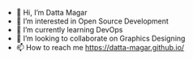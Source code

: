 - 👋 Hi, I’m Datta Magar
- 👀 I’m interested in Open Source Development 
- 🌱 I’m currently learning DevOps 
- 💞️ I’m looking to collaborate on Graphics Designing 
- 📫 How to reach me https://datta-magar.github.io/

<!---
datta-magar/datta-magar is a ✨ special ✨ repository because its `README.md` (this file) appears on your GitHub profile.
You can click the Preview link to take a look at your changes.
--->
